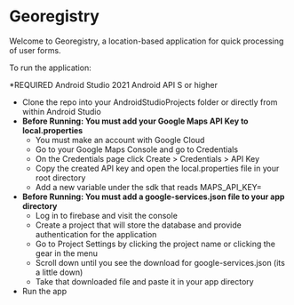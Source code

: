 # Georegistry

Welcome to Georegistry, a location-based application for quick processing of user forms.

To run the application:

*REQUIRED
Android Studio 2021
Android API S or higher

- Clone the repo into your AndroidStudioProjects folder or directly from within Android Studio
- <b>Before Running: You must add your Google Maps API Key to local.properties</b>
  - You must make an account with Google Cloud
  - Go to your Google Maps Console and go to Credentials
  - On the Credentials page click Create > Credentials > API Key
  - Copy the created API key and open the local.properties file in your root directory
  - Add a new variable under the sdk that reads MAPS_API_KEY=<your key>
- <b>Before Running: You must add a google-services.json file to your app directory</b>
  - Log in to firebase and visit the console
  - Create a project that will store the database and provide authentication for the application
  - Go to Project Settings by clicking the project name or clicking the gear in the menu
  - Scroll down until you see the download for google-services.json (its a little down)
  - Take that downloaded file and paste it in your app directory
- Run the app
